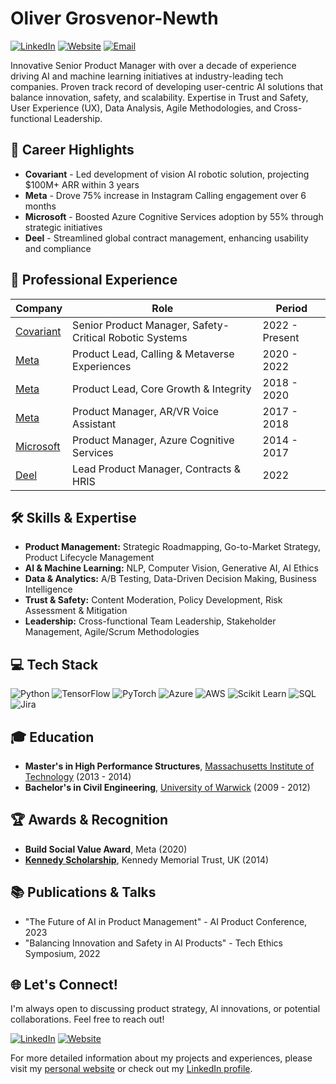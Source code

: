 # Oliver Grosvenor-Newth
[![LinkedIn](https://img.shields.io/badge/-LinkedIn-blue?style=flat&logo=Linkedin&logoColor=white)](https://www.linkedin.com/in/newth)
[![Website](https://img.shields.io/badge/-Website-1f425f?style=flat&logo=Google-Chrome&logoColor=white&link=https://newth.ai)](https://newth.ai)
[![Email](https://img.shields.io/badge/-Email-D14836?style=flat&logo=Gmail&logoColor=white)](mailto:oliver@newth.ai)

Innovative Senior Product Manager with over a decade of experience driving AI and machine learning initiatives at industry-leading tech companies. Proven track record of developing user-centric AI solutions that balance innovation, safety, and scalability. Expertise in Trust and Safety, User Experience (UX), Data Analysis, Agile Methodologies, and Cross-functional Leadership.

## 🚀 Career Highlights

- **Covariant** - Led development of vision AI robotic solution, projecting $100M+ ARR within 3 years
- **Meta** - Drove 75% increase in Instagram Calling engagement over 6 months
- **Microsoft** - Boosted Azure Cognitive Services adoption by 55% through strategic initiatives
- **Deel** - Streamlined global contract management, enhancing usability and compliance

## 💼 Professional Experience

| Company | Role | Period |
|---------|------|--------|
| [Covariant](https://covariant.ai) | Senior Product Manager, Safety-Critical Robotic Systems | 2022 - Present |
| [Meta](https://about.meta.com) | Product Lead, Calling & Metaverse Experiences | 2020 - 2022 |
| [Meta](https://about.meta.com) | Product Lead, Core Growth & Integrity | 2018 - 2020 |
| [Meta](https://about.meta.com) | Product Manager, AR/VR Voice Assistant | 2017 - 2018 |
| [Microsoft](https://www.microsoft.com) | Product Manager, Azure Cognitive Services | 2014 - 2017 |
| [Deel](https://www.deel.com) | Lead Product Manager, Contracts & HRIS | 2022 |

## 🛠 Skills & Expertise

- **Product Management:** Strategic Roadmapping, Go-to-Market Strategy, Product Lifecycle Management
- **AI & Machine Learning:** NLP, Computer Vision, Generative AI, AI Ethics
- **Data & Analytics:** A/B Testing, Data-Driven Decision Making, Business Intelligence
- **Trust & Safety:** Content Moderation, Policy Development, Risk Assessment & Mitigation
- **Leadership:** Cross-functional Team Leadership, Stakeholder Management, Agile/Scrum Methodologies

## 💻 Tech Stack

![Python](https://img.shields.io/badge/-Python-3776AB?style=flat-square&logo=Python&logoColor=white)
![TensorFlow](https://img.shields.io/badge/-TensorFlow-FF6F00?style=flat-square&logo=TensorFlow&logoColor=white)
![PyTorch](https://img.shields.io/badge/-PyTorch-EE4C2C?style=flat-square&logo=PyTorch&logoColor=white)
![Azure](https://img.shields.io/badge/-Azure-0089D6?style=flat-square&logo=Microsoft-Azure&logoColor=white)
![AWS](https://img.shields.io/badge/-AWS-232F3E?style=flat-square&logo=Amazon-AWS&logoColor=white)
![Scikit Learn](https://img.shields.io/badge/-Scikit%20Learn-F7931E?style=flat-square&logo=scikit-learn&logoColor=white)
![SQL](https://img.shields.io/badge/-SQL-4479A1?style=flat-square&logo=MySQL&logoColor=white)
![Jira](https://img.shields.io/badge/-Jira-0052CC?style=flat-square&logo=Jira&logoColor=white)

## 🎓 Education

- **Master's in High Performance Structures**, [Massachusetts Institute of Technology](https://www.mit.edu/) (2013 - 2014)
- **Bachelor's in Civil Engineering**, [University of Warwick](https://warwick.ac.uk/) (2009 - 2012)

## 🏆 Awards & Recognition

- **Build Social Value Award**, Meta (2020)
- **[Kennedy Scholarship](https://kennedytrust.org.uk/)**, Kennedy Memorial Trust, UK (2014)

## 📚 Publications & Talks

- "The Future of AI in Product Management" - AI Product Conference, 2023
- "Balancing Innovation and Safety in AI Products" - Tech Ethics Symposium, 2022

## 🌐 Let's Connect!

I'm always open to discussing product strategy, AI innovations, or potential collaborations. Feel free to reach out!

[![LinkedIn](https://img.shields.io/badge/-Connect%20on%20LinkedIn-blue?style=for-the-badge&logo=Linkedin&logoColor=white)](https://www.linkedin.com/in/newth)
[![Website](https://img.shields.io/badge/-Visit%20My%20Website-1f425f?style=for-the-badge&logo=Google-Chrome&logoColor=white)](https://newth.ai)

For more detailed information about my projects and experiences, please visit my [personal website](https://newth.ai) or check out my [LinkedIn profile](https://www.linkedin.com/in/newth).
